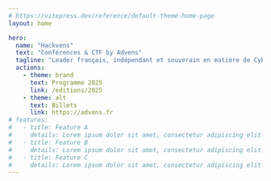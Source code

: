 ```yaml
---
# https://vitepress.dev/reference/default-theme-home-page
layout: home

hero:
  name: "Hackvens"
  text: "Conférences & CTF by Advens"
  tagline: "Leader français, indépendant et souverain en matière de Cybersécurité, Advens c’est avant tout des passionnés répondant chaque jour aux nouveaux défis de leur environnement."
  actions:
    - theme: brand
      text: Programme 2025
      link: /editions/2025
    - theme: alt
      text: Billets
      link: https://advens.fr
# features:
#   - title: Feature A
#     details: Lorem ipsum dolor sit amet, consectetur adipiscing elit
#   - title: Feature B
#     details: Lorem ipsum dolor sit amet, consectetur adipiscing elit
#   - title: Feature C
#     details: Lorem ipsum dolor sit amet, consectetur adipiscing elit
---
```

